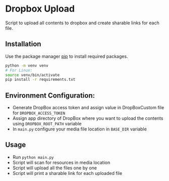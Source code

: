 # Dropbox Upload

Script to upload all contents to dropbox and create sharable links for each file.

## Installation

Use the package manager [pip](https://pip.pypa.io/en/stable/) to install required packages.

```bash
python -m venv venv
# For Linux: 
source venv/bin/activate
pip install -r requirements.txt
```

## Environment Configuration:
- Generate DropBox access token and assign value in DropBoxCustom file for `DROPBOX_ACCESS_TOKEN`
- Assign app directory of DropBox where you want to upload the contents using `DROPBOX_ROOT_PATH` variable
- In `main.py` configure your media file location in `BASE_DIR` variable

## Usage

- Run `python main.py`
- Script will scan for resources in media location
- Script will upload all the files one by one
- Script will print a sharable link for each uploaded file